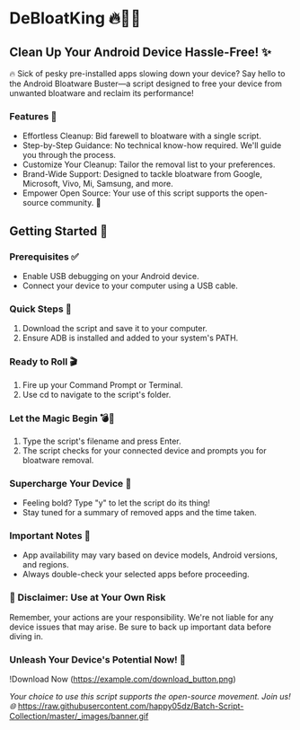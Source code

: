 # DeBloatKing 🔥👑🚀

## Clean Up Your Android Device Hassle-Free! ✨

🔥 Sick of pesky pre-installed apps slowing down your device? Say hello to the Android Bloatware Buster—a script designed to free your device from unwanted bloatware and reclaim its performance!

### Features 🌟

- Effortless Cleanup: Bid farewell to bloatware with a single script.
- Step-by-Step Guidance: No technical know-how required. We'll guide you through the process.
- Customize Your Cleanup: Tailor the removal list to your preferences.
- Brand-Wide Support: Designed to tackle bloatware from Google, Microsoft, Vivo, Mi, Samsung, and more.
- Empower Open Source: Your use of this script supports the open-source community. 🙌

## Getting Started 🚀

### Prerequisites ✅

- Enable USB debugging on your Android device.
- Connect your device to your computer using a USB cable.

### Quick Steps 📝

1. Download the script and save it to your computer.
2. Ensure ADB is installed and added to your system's PATH.

### Ready to Roll 🎬

1. Fire up your Command Prompt or Terminal.
2. Use cd to navigate to the script's folder.

### Let the Magic Begin 💣💛

1. Type the script's filename and press Enter.
2. The script checks for your connected device and prompts you for bloatware removal.

### Supercharge Your Device 🚀

- Feeling bold? Type "y" to let the script do its thing!
- Stay tuned for a summary of removed apps and the time taken.

### Important Notes 📢

- App availability may vary based on device models, Android versions, and regions.
- Always double-check your selected apps before proceeding.

### 🛑 Disclaimer: Use at Your Own Risk

Remember, your actions are your responsibility. We're not liable for any device issues that may arise. Be sure to back up important data before diving in.

### Unleash Your Device's Potential Now! 🚀

!Download Now (https://example.com/download_button.png)

*Your choice to use this script supports the open-source movement. Join us! 🌐*
https://raw.githubusercontent.com/happy05dz/Batch-Script-Collection/master/_images/banner.gif
